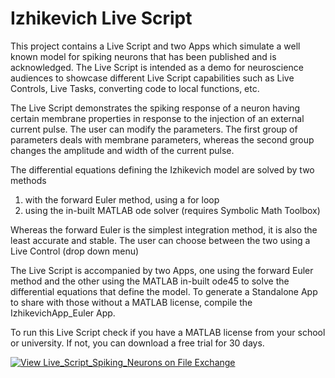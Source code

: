 # Izhikevich Live Script

This project contains a Live Script and two Apps which simulate a well known model for spiking neurons that has been published and is acknowledged. The Live Script is intended as a demo for neuroscience audiences to showcase different Live Script capabilities such as Live Controls, Live Tasks, converting code to local functions, etc.

The Live Script demonstrates the spiking response of a neuron having certain membrane properties in response to the injection of an external current pulse. The user can modify the parameters. The first group of parameters deals with membrane parameters, whereas the second group changes the amplitude and width of the current pulse. 

The differential equations defining the Izhikevich model are solved by two methods 
1) with the forward Euler method, using a for loop
2) using the in-built MATLAB ode solver (requires Symbolic Math Toolbox)

Whereas the forward Euler is the simplest integration method, it is also the least accurate and stable. The user can choose between the two using a Live Control (drop down menu)

The Live Script is accompanied by two Apps, one using the forward Euler method and the other using the MATLAB in-built ode45 to solve the differential equations that define the model. To generate a Standalone App to share with those without a MATLAB license, compile the IzhikevichApp_Euler App.

To run this Live Script check if you have a MATLAB license from your school or university. If not, you can download a free trial for 30 days.

[![View Live_Script_Spiking_Neurons on File Exchange](https://www.mathworks.com/matlabcentral/images/matlab-file-exchange.svg)](https://www.mathworks.com/matlabcentral/fileexchange/86198-live_script_spiking_neurons)
